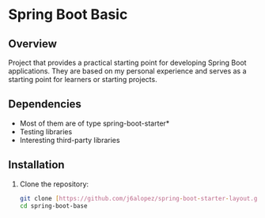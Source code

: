 # Spring Boot Basic

## Overview
Project that provides a practical starting point for developing Spring Boot applications.
They are based on my personal experience and serves as a starting point for learners or starting projects. 

## Dependencies
- Most of them are of type spring-boot-starter*
- Testing libraries
- Interesting third-party libraries

## Installation
1. Clone the repository:
   ```bash
   git clone [https://github.com/j6alopez/spring-boot-starter-layout.git](https://github.com/j6alopez/spring-boot-base.git)
   cd spring-boot-base
